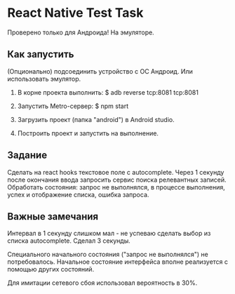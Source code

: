# React Native Test Task

Проверено только для Андроида!
На эмуляторе.

## Как запустить

(Опционально) подсоединить устройство с ОС Андроид.
Или использовать эмулятор.

1. В корне проекта выполнить:
$ adb reverse tcp:8081 tcp:8081

2. Запустить Metro-сервер:
$ npm start

3. Загрузить проект (папка "android") в Android studio.

4. Построить проект и запустить на выполнение.

## Задание

Сделать на react hooks текстовое поле с autocomplete.
Через 1 секунду после окончания ввода запросить сервис поиска релевантных записей.
Обработать состояния: запрос не выполнялся, в процессе выполнения, 
успех и отображение списка, ошибка запроса.

## Важные замечания

Интервал в 1 секунду слишком мал - не успеваю сделать выбор из списка autocomplete.
Сделал 3 секунды.

Специального начального состояния ("запрос не выполнялся") не потребовалось. Начальное состояние интерфейса вполне реализуется с помощью других состояний.

Для имитации сетевого сбоя использовал вероятность в 30%.
